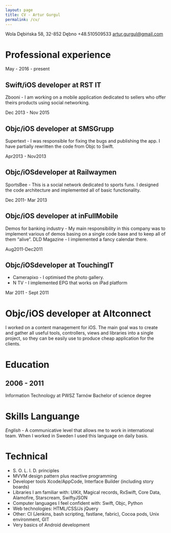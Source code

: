 ```yaml
---
layout: page
title: CV - Artur Gurgul
permalink: /cv/
---
```


<link rel="stylesheet" href="/media/cv.css">

Wola Dębińska 58,
32-852 Dębno
+48.510509533
artur.gurgul@gmail.com

# Professional experience

May - 2016 - present
## Swift/iOS developer at RST IT
  Zbooni - I am working on a mobile application dedicated to sellers who offer theirs products using social networking.

Dec 2013 - Nov 2015
## Objc/iOS developer at SMSGrupp
  Supertext - I was responsible for fixing the bugs and publishing the app. I have partially rewritten the code from Objc to Swift.

Apr2013 - Nov2013
## Objc/iOSdeveloper at Railwaymen
  SportsBee - This is a social network dedicated to sports funs. I designed the
code architecture and implemented all of basic functionality.

Dec 2011- Mar 2013
## Objc/iOS developer at inFullMobile
  Demos for banking industry - My main responsibility in this company was to implement various of demos basing on a single code base and to keep all of them “alive”.
  DLD Magazine - I implemented a fancy calendar there.

Aug2011-Dec2011 
## Objc/iOSdeveloper at TouchingIT
  * Camerapixo - I optimised the photo gallery. 
  * N TV - I implemented EPG that works on iPad platform

Mar 2011 - Sept 2011
# Objc/iOS developer at Altconnect
  I worked on a content management for iOS. The main goal was to create and gather all useful tools, controllers, views and libraries into a single project, so they can be easily use to produce cheap application for the clients.

# Education

## 2006 - 2011
Information Technology at PWSZ Tarnów
Bachelor of science degree

# Skills Languange

*English* - A communicative level that allows me to work in international team. When I worked in Sweden I used this language on daily basis.

# Technical

* S. O. L. I. D. principles
* MVVM design pattern plus reactive programming
* Developer tools Xcode/AppCode, Interface Builder (including story boards)
* Libraries I am familiar with: UIKit, Magical records, RxSwift, Core Data, Alamofire, Starscream, SwiftyJSON
* Computer languages I feel confident with: Swift, Objc, Python
* Web technologies: HTML/CSS/Js jQuery
* Other: CI (Jenkins, bash scripting, fastlane, fabric), Cocoa pods, Unix environment, GIT
* Very basics of Android development

